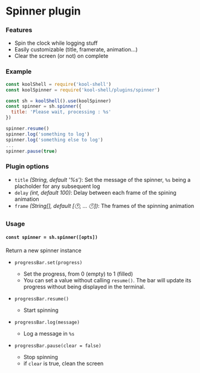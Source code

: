 # Spinner plugin

### Features
  * Spin the clock while logging stuff
  * Easily customizable (title, framerate, animation...)
  * Clear the screen (or not) on complete

### Example
```javascript
const koolShell = require('kool-shell')
const koolSpinner = require('kool-shell/plugins/spinner')

const sh = koolShell().use(koolSpinner)
const spinner = sh.spinner({
  title: 'Please wait, processing : %s'
})

spinner.resume()
spinner.log('something to log')
spinner.log('something else to log')
...
spinner.pause(true)
```

### Plugin options
* `title` _(String, default '%s')_: Set the message of the spinner, `%s` being a placholder for any subsequent log
* `delay` _(int, default 100)_: Delay between each frame of the spining animation
* `frame` _(String[], default [:clock1:, ... :clock12:])_: The frames of the spinning animation

### Usage

#### `const spinner = sh.spinner([opts])`
Return a new spinner instance

* `progressBar.set(progress)`
    - Set the progress, from 0 (empty) to 1 (filled)
    - You can set a value without calling `resume()`. The bar will update its progress without being displayed in the terminal.

* `progressBar.resume()`
    - Start spinning

* `progressBar.log(message)`
    - Log a message in `%s`

* `progressBar.pause(clear = false)`
    - Stop spinning
    - if `clear` is true, clean the screen
